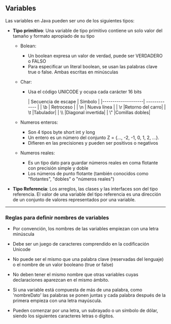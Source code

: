 ## Variables

Las variables en Java pueden ser uno de los siguientes tipos:

- **Tipo primitivo**: Una variable de tipo primitivo contiene un solo valor del tamaño y formato apropiado de su tipo

    - Bolean:
        - Un boolean expresa un valor de verdad, puede ser VERDADERO o FALSO
        - Para especificar un literal boolean, se usan las palabras clave true o false.
          Ambas escritas en minúsculas
    - Char:
        - Usa el código UNICODE y ocupa cada carácter 16 bits

          | Secuencia de escape | Símbolo |
                              |--------------------| ------------- |
          | \b | Retroceso |
          | \n | Nueva línea |
          | \r |Retorno del carro|
          | \t |Tabulador|
          | \\\ |Diagonal invertida|
          | \\"                 |Comillas dobles|

    - Numeros enteros:
        - Son 4 tipos byte short int y long
        - Un entero es un número del conjunto Z = {..., -2, -1, 0, 1, 2, ...}.
        - Difieren en las precisiones y pueden ser positivos o negativos

    - Numeros reales:
        - Es un tipo dato para guardar números reales en coma flotante con precisión
          simple y doble
        - Los números de punto flotante (también conocidos como "flotantes",
          "dobles" o "números reales")


- **Tipo Referencia**: Los arreglos, las clases y las interfaces son del tipo referencia. El valor de una variable del
  tipo referencia es una dirección de un conjunto de valores representados por una variable.

---

### Reglas para definir nombres de variables

- Por convención, los nombres de las variables empiezan con
  una letra minúscula


- Debe ser un juego de caracteres comprendido en la
  codificación Unicode


- No puede ser el mismo que una palabra clave (reservadas del
  lenguaje) o el nombre de un valor booleano (true or false)


- No deben tener el mismo nombre que otras variables cuyas
  declaraciones aparezcan en el mismo ámbito.


- Si una variable está compuesta de más de una palabra, como
  'nombreDato' las palabras se ponen juntas y cada palabra
  después de la primera empieza con una letra mayúscula.


- Pueden comenzar por una letra, un subrayado o un símbolo
  de dólar, siendo los siguientes caracteres letras o dígitos.